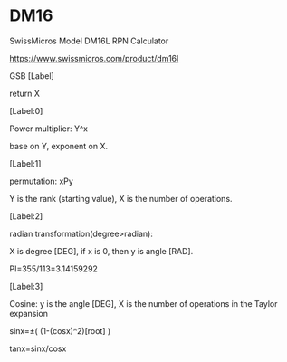 # DM16

SwissMicros Model DM16L RPN Calculator

https://www.swissmicros.com/product/dm16l


GSB [Label]

return X


[Label:0]

Power multiplier: Y^x

base on Y, exponent on X.

[Label:1]

permutation: xPy

Y is the rank (starting value), X is the number of operations.

[Label:2]

radian transformation(degree>radian):

X is degree [DEG], if x is 0, then y is angle [RAD].

PI=355/113=3.14159292

[Label:3]

Cosine: y is the angle [DEG], X is the number of operations in the Taylor expansion

sinx=±( (1-(cosx)^2)[root] )

tanx=sinx/cosx
